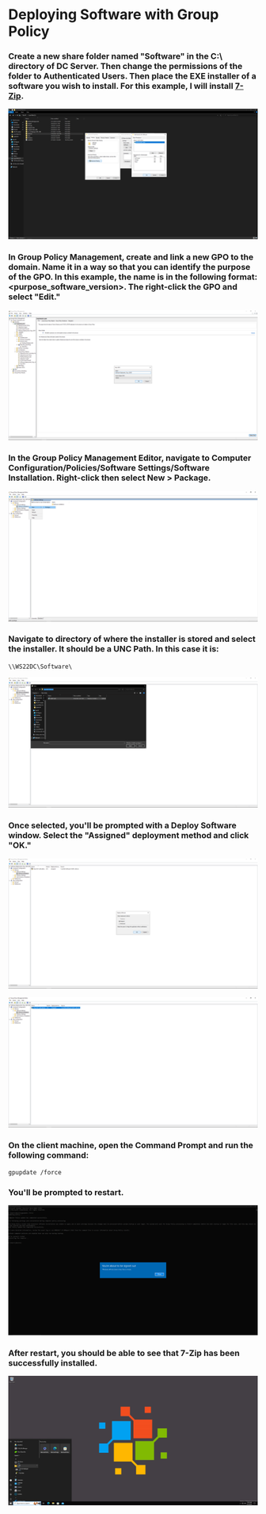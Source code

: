 <h1>Deploying Software with Group Policy</h1>

### Create a new share folder named "Software" in the C:\ directory of DC Server. Then change the permissions of the folder to Authenticated Users. Then place the EXE installer of a software you wish to install. For this example, I will install [7-Zip](https://www.7-zip.org/download.html).
![Software_Deployment](https://github.com/whuynhit/ActiveDirectory/blob/main/Managing%20Workstations/Deploying%20Software%20with%20Group%20Policy/sub/1.png)

### In Group Policy Management, create and link a new GPO to the domain. Name it in a way so that you can identify the purpose of the GPO. In this example, the name is in the following format: <purpose_software_version>. The right-click the GPO and select "Edit."
![Software_Deployment](https://github.com/whuynhit/ActiveDirectory/blob/main/Managing%20Workstations/Deploying%20Software%20with%20Group%20Policy/sub/2.png)

### In the Group Policy Management Editor, navigate to Computer Configuration/Policies/Software Settings/Software Installation. Right-click then select New > Package.
![Software_Deployment](https://github.com/whuynhit/ActiveDirectory/blob/main/Managing%20Workstations/Deploying%20Software%20with%20Group%20Policy/sub/3.png)

### Navigate to directory of where the installer is stored and select the installer. It should be a UNC Path. In this case it is:

```
\\WS22DC\Software\
```
![Software_Deployment](https://github.com/whuynhit/ActiveDirectory/blob/main/Managing%20Workstations/Deploying%20Software%20with%20Group%20Policy/sub/4.png)

### Once selected, you'll be prompted with a Deploy Software window. Select the "Assigned" deployment method and click "OK."
![Software_Deployment](https://github.com/whuynhit/ActiveDirectory/blob/main/Managing%20Workstations/Deploying%20Software%20with%20Group%20Policy/sub/5.png)

![Software_Deployment](https://github.com/whuynhit/ActiveDirectory/blob/main/Managing%20Workstations/Deploying%20Software%20with%20Group%20Policy/sub/6.png)

### On the client machine, open the Command Prompt and run the following command:

```
gpupdate /force
```

### You'll be prompted to restart. 
![Software_Deployment](https://github.com/whuynhit/ActiveDirectory/blob/main/Managing%20Workstations/Deploying%20Software%20with%20Group%20Policy/sub/7.png)

### After restart, you should be able to see that 7-Zip has been successfully installed.
![Software_Deployment](https://github.com/whuynhit/ActiveDirectory/blob/main/Managing%20Workstations/Deploying%20Software%20with%20Group%20Policy/sub/8.png)
